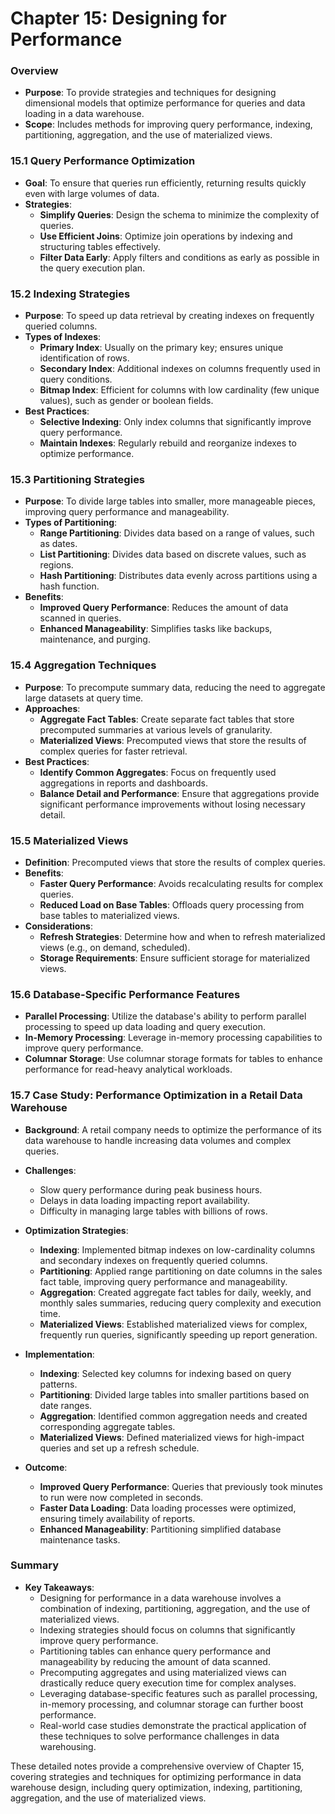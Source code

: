 # Chapter 15: Designing for Performance

### Overview
- **Purpose**: To provide strategies and techniques for designing dimensional models that optimize performance for queries and data loading in a data warehouse.
- **Scope**: Includes methods for improving query performance, indexing, partitioning, aggregation, and the use of materialized views.

### 15.1 Query Performance Optimization
- **Goal**: To ensure that queries run efficiently, returning results quickly even with large volumes of data.
- **Strategies**:
  - **Simplify Queries**: Design the schema to minimize the complexity of queries.
  - **Use Efficient Joins**: Optimize join operations by indexing and structuring tables effectively.
  - **Filter Data Early**: Apply filters and conditions as early as possible in the query execution plan.

### 15.2 Indexing Strategies
- **Purpose**: To speed up data retrieval by creating indexes on frequently queried columns.
- **Types of Indexes**:
  - **Primary Index**: Usually on the primary key; ensures unique identification of rows.
  - **Secondary Index**: Additional indexes on columns frequently used in query conditions.
  - **Bitmap Index**: Efficient for columns with low cardinality (few unique values), such as gender or boolean fields.
- **Best Practices**:
  - **Selective Indexing**: Only index columns that significantly improve query performance.
  - **Maintain Indexes**: Regularly rebuild and reorganize indexes to optimize performance.

### 15.3 Partitioning Strategies
- **Purpose**: To divide large tables into smaller, more manageable pieces, improving query performance and manageability.
- **Types of Partitioning**:
  - **Range Partitioning**: Divides data based on a range of values, such as dates.
  - **List Partitioning**: Divides data based on discrete values, such as regions.
  - **Hash Partitioning**: Distributes data evenly across partitions using a hash function.
- **Benefits**:
  - **Improved Query Performance**: Reduces the amount of data scanned in queries.
  - **Enhanced Manageability**: Simplifies tasks like backups, maintenance, and purging.

### 15.4 Aggregation Techniques
- **Purpose**: To precompute summary data, reducing the need to aggregate large datasets at query time.
- **Approaches**:
  - **Aggregate Fact Tables**: Create separate fact tables that store precomputed summaries at various levels of granularity.
  - **Materialized Views**: Precomputed views that store the results of complex queries for faster retrieval.
- **Best Practices**:
  - **Identify Common Aggregates**: Focus on frequently used aggregations in reports and dashboards.
  - **Balance Detail and Performance**: Ensure that aggregations provide significant performance improvements without losing necessary detail.

### 15.5 Materialized Views
- **Definition**: Precomputed views that store the results of complex queries.
- **Benefits**:
  - **Faster Query Performance**: Avoids recalculating results for complex queries.
  - **Reduced Load on Base Tables**: Offloads query processing from base tables to materialized views.
- **Considerations**:
  - **Refresh Strategies**: Determine how and when to refresh materialized views (e.g., on demand, scheduled).
  - **Storage Requirements**: Ensure sufficient storage for materialized views.

### 15.6 Database-Specific Performance Features
- **Parallel Processing**: Utilize the database's ability to perform parallel processing to speed up data loading and query execution.
- **In-Memory Processing**: Leverage in-memory processing capabilities to improve query performance.
- **Columnar Storage**: Use columnar storage formats for tables to enhance performance for read-heavy analytical workloads.

### 15.7 Case Study: Performance Optimization in a Retail Data Warehouse
- **Background**: A retail company needs to optimize the performance of its data warehouse to handle increasing data volumes and complex queries.
- **Challenges**:
  - Slow query performance during peak business hours.
  - Delays in data loading impacting report availability.
  - Difficulty in managing large tables with billions of rows.

- **Optimization Strategies**:
  - **Indexing**: Implemented bitmap indexes on low-cardinality columns and secondary indexes on frequently queried columns.
  - **Partitioning**: Applied range partitioning on date columns in the sales fact table, improving query performance and manageability.
  - **Aggregation**: Created aggregate fact tables for daily, weekly, and monthly sales summaries, reducing query complexity and execution time.
  - **Materialized Views**: Established materialized views for complex, frequently run queries, significantly speeding up report generation.

- **Implementation**:
  - **Indexing**: Selected key columns for indexing based on query patterns.
  - **Partitioning**: Divided large tables into smaller partitions based on date ranges.
  - **Aggregation**: Identified common aggregation needs and created corresponding aggregate tables.
  - **Materialized Views**: Defined materialized views for high-impact queries and set up a refresh schedule.

- **Outcome**:
  - **Improved Query Performance**: Queries that previously took minutes to run were now completed in seconds.
  - **Faster Data Loading**: Data loading processes were optimized, ensuring timely availability of reports.
  - **Enhanced Manageability**: Partitioning simplified database maintenance tasks.

### Summary
- **Key Takeaways**:
  - Designing for performance in a data warehouse involves a combination of indexing, partitioning, aggregation, and the use of materialized views.
  - Indexing strategies should focus on columns that significantly improve query performance.
  - Partitioning tables can enhance query performance and manageability by reducing the amount of data scanned.
  - Precomputing aggregates and using materialized views can drastically reduce query execution time for complex analyses.
  - Leveraging database-specific features such as parallel processing, in-memory processing, and columnar storage can further boost performance.
  - Real-world case studies demonstrate the practical application of these techniques to solve performance challenges in data warehousing.

These detailed notes provide a comprehensive overview of Chapter 15, covering strategies and techniques for optimizing performance in data warehouse design, including query optimization, indexing, partitioning, aggregation, and the use of materialized views.